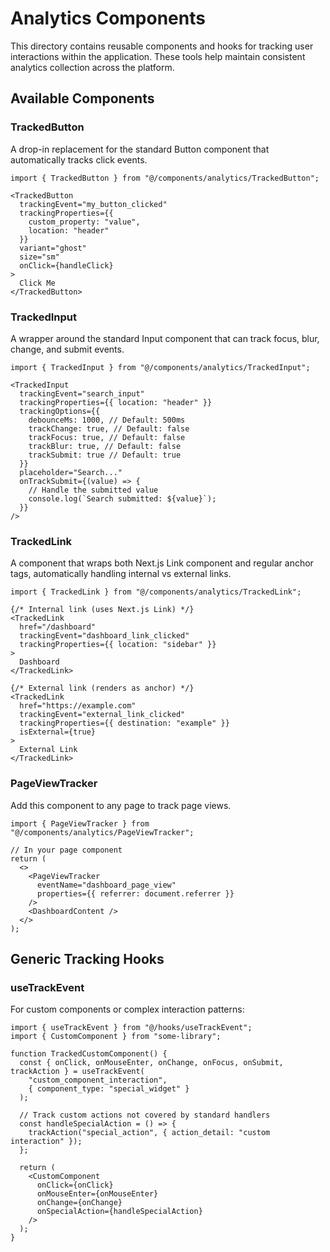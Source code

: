 # Analytics Components

This directory contains reusable components and hooks for tracking user interactions within the application. These tools help maintain consistent analytics collection across the platform.

## Available Components

### TrackedButton

A drop-in replacement for the standard Button component that automatically tracks click events.

```tsx
import { TrackedButton } from "@/components/analytics/TrackedButton";

<TrackedButton
  trackingEvent="my_button_clicked"
  trackingProperties={{
    custom_property: "value",
    location: "header"
  }}
  variant="ghost"
  size="sm"
  onClick={handleClick}
>
  Click Me
</TrackedButton>
```

### TrackedInput

A wrapper around the standard Input component that can track focus, blur, change, and submit events.

```tsx
import { TrackedInput } from "@/components/analytics/TrackedInput";

<TrackedInput
  trackingEvent="search_input"
  trackingProperties={{ location: "header" }}
  trackingOptions={{
    debounceMs: 1000, // Default: 500ms
    trackChange: true, // Default: false
    trackFocus: true, // Default: false
    trackBlur: true, // Default: false
    trackSubmit: true // Default: true
  }}
  placeholder="Search..."
  onTrackSubmit={(value) => {
    // Handle the submitted value
    console.log(`Search submitted: ${value}`);
  }}
/>
```

### TrackedLink

A component that wraps both Next.js Link component and regular anchor tags, automatically handling internal vs external links.

```tsx
import { TrackedLink } from "@/components/analytics/TrackedLink";

{/* Internal link (uses Next.js Link) */}
<TrackedLink
  href="/dashboard"
  trackingEvent="dashboard_link_clicked"
  trackingProperties={{ location: "sidebar" }}
>
  Dashboard
</TrackedLink>

{/* External link (renders as anchor) */}
<TrackedLink
  href="https://example.com"
  trackingEvent="external_link_clicked"
  trackingProperties={{ destination: "example" }}
  isExternal={true}
>
  External Link
</TrackedLink>
```

### PageViewTracker

Add this component to any page to track page views.

```tsx
import { PageViewTracker } from "@/components/analytics/PageViewTracker";

// In your page component
return (
  <>
    <PageViewTracker
      eventName="dashboard_page_view"
      properties={{ referrer: document.referrer }}
    />
    <DashboardContent />
  </>
);
```

## Generic Tracking Hooks

### useTrackEvent

For custom components or complex interaction patterns:

```tsx
import { useTrackEvent } from "@/hooks/useTrackEvent";
import { CustomComponent } from "some-library";

function TrackedCustomComponent() {
  const { onClick, onMouseEnter, onChange, onFocus, onSubmit, trackAction } = useTrackEvent(
    "custom_component_interaction",
    { component_type: "special_widget" }
  );

  // Track custom actions not covered by standard handlers
  const handleSpecialAction = () => {
    trackAction("special_action", { action_detail: "custom interaction" });
  };

  return (
    <CustomComponent
      onClick={onClick}
      onMouseEnter={onMouseEnter}
      onChange={onChange}
      onSpecialAction={handleSpecialAction}
    />
  );
}
```

